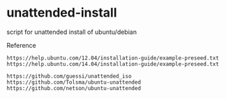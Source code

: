 # unattended-install
script for unattended install of ubuntu/debian


Reference
	
	https://help.ubuntu.com/12.04/installation-guide/example-preseed.txt
	https://help.ubuntu.com/14.04/installation-guide/example-preseed.txt

	https://github.com/guessi/unattended_iso
	https://github.com/Tolsma/ubuntu-unattended
	https://github.com/netson/ubuntu-unattended

